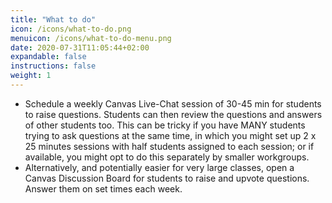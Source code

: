 ```yaml
---
title: "What to do"
icon: /icons/what-to-do.png
menuicon: /icons/what-to-do-menu.png
date: 2020-07-31T11:05:44+02:00
expandable: false
instructions: false
weight: 1
---
```


- Schedule a weekly Canvas Live-Chat session of 30-45 min for students to raise questions. Students can then review the questions and answers of other students too. This can be tricky if you have MANY students trying to ask questions at the same time, in which you might set up 2 x 25 minutes sessions with half students assigned to each session; or if available, you might opt to do this separately by smaller workgroups.
- Alternatively, and potentially easier for very large classes, open a Canvas Discussion Board for students to raise and upvote questions. Answer them on set times each week.
